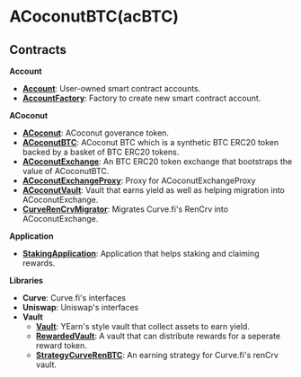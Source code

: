 # ACoconutBTC(acBTC)

## Contracts
**Account**
- [**Account**](./contracts/account/Account.sol): User-owned smart contract accounts.
- [**AccountFactory**](./contracts/account/AccountFactory.sol): Factory to create new smart contract account.

**ACoconut**
- [**ACoconut**](./contracts/acoconut/ACoconut.sol): ACoconut goverance token.
- [**ACoconutBTC**](./contracts/acoconut/ACoconutBTC.sol): ACoconut BTC which is a synthetic BTC ERC20 token backed by a basket of BTC ERC20 tokens.
- [**ACoconutExchange**](./contracts/acoconut/ACoconutExchange.sol): An BTC ERC20 token exchange that bootstraps the value of ACoconutBTC.
- [**ACoconutExchangeProxy**](./contracts/acoconut/ACoconutExchangeProxy.sol): Proxy for ACoconutExchangeProxy
- [**ACoconutVault**](./contracts/acoconut/ACoconutVault.sol): Vault that earns yield as well as helping migration into ACoconutExchange.
- [**CurveRenCrvMigrator**](./contracts/acoconut/CurveRenCrvMigrator.sol): Migrates Curve.fi's RenCrv into ACoconutExchange.

**Application**
- [**StakingApplication**](./contracts/applications/StakingApplication.sol): Application that helps staking and claiming rewards.

**Libraries**
- **Curve**: Curve.fi's interfaces
- **Uniswap**: Uniswap's interfaces
- **Vault**
  - [**Vault**](./contracts/libraries/vaults/Vault.sol): YEarn's style vault that collect assets to earn yield.
  - [**RewardedVault**](./contracts/libraries/vaults/RewardedVault.sol): A vault that can distribute rewards for a seperate reward token.
  - [**StrategyCurveRenBTC**](./contracts/libraries/vaults/StrategyCurveRenBTC.sol): An earning strategy for Curve.fi's renCrv vault.
